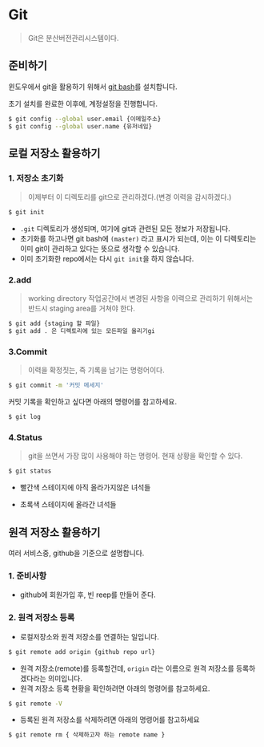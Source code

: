 # Git

> Git은 분산버전관리시스템이다.

## 준비하기

윈도우에서 git을 활용하기 위해서 [git bash](https://gitforwindows.org/)를 설치합니다.

초기 설치를 완료한 이후에, 계정설정을 진행합니다.

```sh
$ git config --global user.email {이메일주소}
$ git config --global user.name {유저네임}

```



## 로컬 저장소 활용하기

### 1. 저장소 초기화

> 이제부터 이 디렉토리를 git으로 관리하겠다.(변경 이력을 감시하겠다.)

```sh
$ git init
```

- `.git` 디렉토리가 생성되며, 여기에 git과 관련된 모든 정보가 저장됩니다.
- 초기화를 하고나면 git bash에 `(master)` 라고 표시가 되는데, 이는 이 디렉토리는 이미 git이 관리하고 있다는 뜻으로 생각할 수 있습니다.
- 이미 초기화한 repo에서는 다시 `git init`을 하지 않습니다.

### 2.add

> working directory 작업공간에서 변경된 사항을 이력으로 관리하기 위해서는 반드시 staging area를 거쳐야 한다.

```sh
$ git add {staging 할 파일}
$ git add . 은 디렉토리에 있는 모든파일 올리기gi
```

### 3.Commit

> 이력을 확정짓는, 즉 기록을 남기는 명령어이다.

```sh
$ git commit -m '커밋 메세지'
```

커밋 기록을 확인하고 싶다면 아래의 명령어를 참고하세요.

```sh
$ git log
```

### 4.Status

> git을 쓰면서 가장 많이 사용해야 하는 명령어. 현재 상황을 확인할 수 있다.

```sh
$ git status
```

- 빨간색 스테이지에 아직 올라가지않은 녀석들

- 초록색 스테이지에 올라간 녀석들

## 원격 저장소 활용하기

여러 서비스중, github을 기준으로 설명합니다.

### 1. 준비사항

- github에 회원가입 후, 빈 reep를 만들어 준다.

### 2. 원격 저장소 등록

- 로컬저장소와 원격 저장소를 연결하는 일입니다.

```sh
$ git remote add origin {github repo url}
```

- 원격 저장소(remote)를 등록할건데, `origin` 라는 이름으로 원격 저장소를 등록하겠다라는 의미입니다.
- 원격 저장소 등록 현황을 확인하려면 아래의 명령어를 참고하세요.

```sh
$ git remote -V
```

- 등록된 원격 저장소를 삭제하려면 아래의 명령어를 참고하세요

```sh
$ git remote rm { 삭제하고자 하는 remote name }
```

